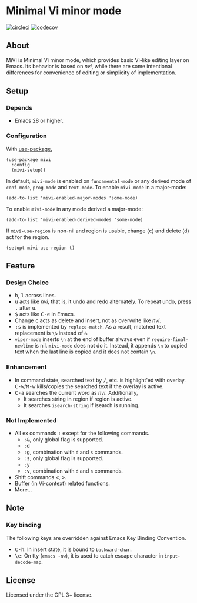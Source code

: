 # Minimal Vi minor mode

[![circleci](https://circleci.com/gh/iquiw/mivi.svg?style=svg)](https://circleci.com/gh/iquiw/mivi)
[![codecov](https://codecov.io/gh/iquiw/mivi/branch/master/graph/badge.svg)](https://codecov.io/gh/iquiw/mivi)

## About

MiVi is Minimal Vi minor mode, which provides basic Vi-like editing layer on
Emacs. Its behavior is based on *nvi*, while there are some intentional
differences for convenience of editing or simplicity of implementation.

## Setup

### Depends

* Emacs 28 or higher.

### Configuration

With [use-package](https://github.com/jwiegley/use-package),

``` emacs-lisp
(use-package mivi
  :config
  (mivi-setup))
```

In default, `mivi-mode` is enabled on `fundamental-mode` or any derived mode
of `conf-mode`, `prog-mode` and `text-mode`.
To enable `mivi-mode` in a major-mode:

``` emacs-lisp
(add-to-list 'mivi-enabled-major-modes 'some-mode)
```

To enable `mivi-mode` in any mode derived a major-mode:

``` emacs-lisp
(add-to-list 'mivi-enabled-derived-modes 'some-mode)
```

If `mivi-use-region` is non-nil and region is usable, change (<kbd>c</kbd>)
and delete (<kbd>d</kbd>) act for the region.

```emacs-lisp
(setopt mivi-use-region t)
```

## Feature

### Design Choice

* <kbd>h</kbd>, <kbd>l</kbd> across lines.
* <kbd>u</kbd> acts like *nvi*, that is, it undo and redo alternately.
  To repeat undo, press <kbd>.</kbd> after <kbd>u</kbd>.
* <kbd>$</kbd> acts like <kbd>C-e</kbd> in Emacs.
* Change <kbd>c</kbd> acts as delete and insert, not as overwrite like *nvi*.
* <kbd>:s</kbd> is implemented by `replace-match`. As a result, matched text
  replacement is `\&` instead of `&`.
* `viper-mode` inserts `\n` at the end of buffer always even if `require-final-newline` is nil.
  `mivi-mode` does not do it. Instead, it appends `\n` to copied text
  when the last line is copied and it does not contain `\n`.

### Enhancement

* In command state, searched text by <kbd>/</kbd>, etc. is highlight'ed with overlay.
  <kbd>C-w</kbd>/<kbd>M-w</kbd> kills/copies the searched text if the overlay is active.
* <kbd>C-a</kbd> searches the current word as *nvi*. Additionally,
  * It searches string in region if region is active.
  * It searches `isearch-string` if isearch is running.

### Not Implemented

* All ex commands <kbd>:</kbd> except for the following commands.
  * <kbd>:&</kbd>, only global flag is supported.
  * <kbd>:d</kbd>
  * <kbd>:g</kbd>, combination with `d` and `s` commands.
  * <kbd>:s</kbd>, only global flag is supported.
  * <kbd>:y</kbd>
  * <kbd>:v</kbd>, combination with `d` and `s` commands.
* Shift commands <kbd>&lt;</kbd>, <kbd>&gt;</kbd>.
* Buffer (in Vi-context) related functions.
* More...

## Note

### Key binding

The following keys are overridden against Emacs Key Binding Convention.

* <kbd>C-h</kbd>: In insert state, it is bound to `backward-char`.
* <kbd>\e</kbd>: On tty (`emacs -nw`), it is used to catch escape character
  in `input-decode-map`.

## License

Licensed under the GPL 3+ license.
